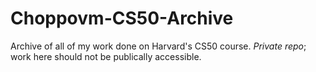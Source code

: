 # Choppovm-CS50-Archive
Archive of all of my work done on Harvard's CS50 course. 
*Private repo*; work here should not be publically accessible.
